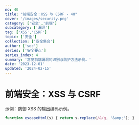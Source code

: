 ```yaml
---
no: 40
title: "前端安全：XSS 与 CSRF - 40"
cover: '/images/security.png'
category: ['安全','前端']
subcategory: ['漏洞']
tag: ['XSS','CSRF']
topic: ['安全']
collection: ['安全集合']
author: ['sec']
series: ['安全要点']
series_index: 4
summary: '常见前端漏洞的识别与防护方法示例。'
date: '2023-12-01'
updated: '2024-02-15'
---
```


# 前端安全：XSS 与 CSRF

示例：防御 XSS 的输出编码示例。

```js
function escapeHtml(s) { return s.replace(/&/g, '&amp;'); }
```
